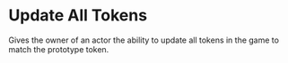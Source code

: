 # Update All Tokens
Gives the owner of an actor the ability to update all tokens in the game to match the prototype token.
